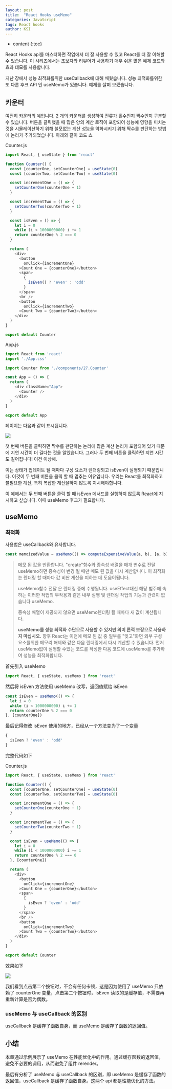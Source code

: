 ```yaml
---
layout: post
title:  "React Hooks useMemo"
categories: JavaScript
tags: React hooks
author: KSI
---
```


* content
{:toc}

React Hooks api를 마스터하면 작업에서 더 잘 사용할 수 있고 React를 더 잘 이해할 수 있습니다. 이 시리즈에서는 초보자와 리뷰어가 사용하기 매우 쉬운 많은 예제 코드와 효과 데모를 사용합니다.

지난 장에서 성능 최적화를위한 useCallback에 대해 배웠습니다. 성능 최적화를위한 또 다른 후크 API 인 useMemo가 있습니다. 예제를 살펴 보겠습니다.





## 카운터

여전히 카운터의 예입니다. 2 개의 카운터를 생성하여 전류가 홀수인지 짝수인지 구분할 수 있습니다. 버튼을 클릭했을 때 많은 양의 계산 로직이 포함되어 성능에 영향을 미치는 것을 시뮬레이션하기 위해 쓸모없는 계산 성능을 악화시키기 위해 짝수를 판단하는 방법에 논리가 추가되었습니다. 아래와 같이 코드 쇼

Counter.js

``` js
import React, { useState } from 'react'

function Counter() {
  const [counterOne, setCounterOne] = useState(0)
  const [counterTwo, setCounterTwo] = useState(0)

  const incrementOne = () => {
    setCounterOne(counterOne + 1)
  }

  const incrementTwo = () => {
    setCounterTwo(counterTwo + 1)
  }

  const isEven = () => {
    let i = 0
    while (i < 1000000000) i += 1
    return counterOne % 2 === 0
  }

  return (
    <div>
      <button
        onClick={incrementOne}
      >Count One = {counterOne}</button>
      <span>
        {
          isEven() ? 'even' : 'odd'
        }
      </span>
      <br />
      <button
        onClick={incrementTwo}
      >Count Two = {counterTwo}</button>
    </div>
  )
}

export default Counter
```

App.js

``` js
import React from 'react'
import './App.css'

import Counter from './components/27.Counter'

const App = () => {
  return (
    <div className="App">
      <Counter />
    </div>
  )
}

export default App
```

페이지는 다음과 같이 표시됩니다.

![](https://gw.alicdn.com/tfs/TB1r2l1GND1gK0jSZFKXXcJrVXa-702-286.gif)

첫 번째 버튼을 클릭하면 짝수를 판단하는 논리에 많은 계산 논리가 포함되어 있기 때문에 지연 시간이 더 길다는 것을 알았습니다. 그러나 두 번째 버튼을 클릭하면 지연 시간도 길어집니다! 이건 이상해.

이는 상태가 업데이트 될 때마다 구성 요소가 렌더링되고 isEven이 실행되기 때문입니다. 이것이 두 번째 버튼을 클릭 할 때 멈추는 이유입니다. 우리는 React를 최적화하고 불필요한 계산, 특히 복잡한 계산을하지 않도록 지시해야합니다.

이 예에서는 두 번째 버튼을 클릭 할 때 isEven 메서드를 실행하지 않도록 React에 지시하고 싶습니다. 이때 useMemo 후크가 필요합니다.

## useMemo

### 최적화

사용법은 useCallback와 유사합니다.

``` js
const memoizedValue = useMemo(() => computeExpensiveValue(a, b), [a, b]);
```
>메모 된 값을 반환합니다. "create"함수와 종속성 배열을 매개 변수로 전달 useMemo하면 종속성이 변경 될 때만 메모 된 값을 다시 계산합니다. 이 최적화는 렌더링 할 때마다 값  비싼 계산을 피하는 데 도움이됩니다.
>
> useMemo함수 전달 은 렌더링 중에 수행됩니다. useEffect대신 해당 범주에 속하는 이러한 작업의 부작용과 같은 내부 실행 및 렌더링 작업의 기능과 관련이 없습니다 useMemo.
>
> 종속성 배열이 제공되지 않으면 useMemo렌더링 될 때마다 새 값이 계산됩니다.
>
> **useMemo를 성능 최적화 수단으로 사용할 수 있지만 의미 론적 보장으로 사용하지 마십시오.** 향후 React는 이전에 메모 된 값 중 일부를 "잊고"화면 외부 구성 요소를위한 메모리 해제와 같은 다음 렌더링에서 다시 계산할 수 있습니다. 먼저 useMemo없이 실행할 수있는 코드를 작성한 다음 코드에 useMemo를 추가하여 성능을 최적화합니다.

首先引入 useMemo

``` js
import React, { useState, useMemo } from 'react'
```

然后将 isEven 方法使用 useMemo 改写，返回值赋给 isEven

``` js
const isEven = useMemo(() => {
  let i = 0
  while (i < 1000000000) i += 1
  return counterOne % 2 === 0
}, [counterOne])
```

最后记得修改 isEven 使用的地方，已经从一个方法变为了一个变量

``` js
{
  isEven ? 'even' : 'odd'
}
```

完整代码如下

Counter.js

``` js
import React, { useState, useMemo } from 'react'

function Counter() {
  const [counterOne, setCounterOne] = useState(0)
  const [counterTwo, setCounterTwo] = useState(0)

  const incrementOne = () => {
    setCounterOne(counterOne + 1)
  }

  const incrementTwo = () => {
    setCounterTwo(counterTwo + 1)
  }

  const isEven = useMemo(() => {
    let i = 0
    while (i < 1000000000) i += 1
    return counterOne % 2 === 0
  }, [counterOne])

  return (
    <div>
      <button
        onClick={incrementOne}
      >Count One = {counterOne}</button>
      <span>
        {
          isEven ? 'even' : 'odd'
        }
      </span>
      <br />
      <button
        onClick={incrementTwo}
      >Count Two = {counterTwo}</button>
    </div>
  )
}

export default Counter
```

效果如下

![](https://gw.alicdn.com/tfs/TB1Oz_bb5cKOu4jSZKbXXc19XXa-702-286.gif)

我们看到点击第二个按钮时，不会有任何卡顿，这是因为使用了 useMemo 只依赖了 counterOne 变量，点击第二个按钮时，isEven 读取的是缓存值，不需要再重新计算是否为偶数。

### useMemo 与 useCallback 的区别

useCallback 是缓存了函数自身，而 useMemo 是缓存了函数的返回值。

## 小结

本章通过示例展示了 useMemo 在性能优化中的作用。通过缓存函数的返回值，避免不必要的调用，从而避免了组件 rerender。

最后有分析了 useMemo 与 useCallback 的区别，即 useMemo 是缓存了函数的返回值，useCallback 是缓存了函数自身。这两个 api 都是性能优化的方法。

